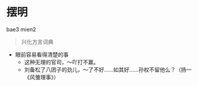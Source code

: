 # 摆明
bae3 mien2
> 兴化方言词典
- 眼前容易看得清楚的事
  - 这种无理的官司，～吖打不赢。
  - 刘备松了八团子的劲儿，～了不好……如其好……孙权不留他么？（扬一《风雏理事》）
